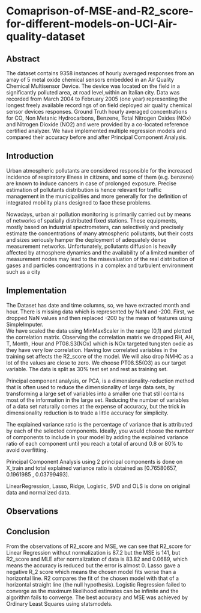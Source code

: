 # Comaprison-of-MSE-and-R2_score-for-different-models-on-UCI-Air-quality-dataset

## Abstract
The dataset contains 9358 instances of hourly averaged responses from an array of 5 metal oxide chemical sensors embedded in an Air Quality Chemical Multisensor Device. The device was located on the field in a significantly polluted area, at road level,within an Italian city.
Data was recorded from March 2004 to February 2005 (one year) representing the longest freely available recordings of on field deployed air quality chemical sensor devices responses.
Ground Truth hourly averaged concentrations for CO, Non Metanic Hydrocarbons, Benzene, Total Nitrogen Oxides (NOx) and Nitrogen Dioxide (NO2) and were provided by a co-located reference certified analyzer.
We have implemented multiple regression models and compared their accuracy before and after Principal Component Analysis.

## Introduction 
Urban atmospheric pollutants are considered responsible for the increased incidence of respiratory illness in citizens, and some of them (e.g. benzene) are known to induce cancers in case of prolonged exposure. Precise estimation of pollutants distribution is hence relevant for traffic management in the municipalities and more generally for the definition of integrated mobility plans designed to face these problems.


Nowadays, urban air pollution monitoring is primarily carried out by means of networks of spatially distributed fixed stations. These equipments, mostly based on industrial spectrometers, can selectively and precisely estimate the concentrations of many atmospheric pollutants, but their costs and sizes seriously hamper the deployment of adequately dense measurement networks. Unfortunately, pollutants diffusion is heavily affected by atmosphere dynamics and the availability of a limited number of measurement nodes may lead to the misevaluation of the real distribution of gases and particles concentrations in a complex and turbulent environment such as a city 

## Implementation 

The Dataset has date and time columns, so, we have extracted month and hour.
There is missing data which is represented by NaN and -200. First, we dropped NaN values and then replaced -200 by the mean of features using SimpleImputer. <br>
We have scaled the data using MinMaxScaler in the range (0,1) and plotted the correlation matrix.
Observing the correlation matrix we dropped RH, AH, T, Month, Hour and PT08.S3(NOx) which is NOx targeted tungsten oxdie as they have very low correlation. Having low correlated variables in the training set affects the R2_score of the model. We will also drop NMHC as a lot of the values are close to zero. 
We choose PT08.S5(O3) as our target variable. The data is split as 30% test set and rest as training set.

Principal component analysis, or PCA, is a dimensionality-reduction method that is often used to reduce the dimensionality of large data sets, by transforming a large set of variables into a smaller one that still contains most of the information in the large set. Reducing the number of variables of a data set naturally comes at the expense of accuracy, but the trick in dimensionality reduction is to trade a little accuracy for simplicity.

The explained variance ratio is the percentage of variance that is attributed by each of the selected components. Ideally, you would choose the number of components to include in your model by adding the explained variance ratio of each component until you reach a total of around 0.8 or 80% to avoid overfitting.

Principal Component Analysis using 2 principal components is done on X_train and total explained variance ratio is obtained as [0.76580657, 0.1961985 , 0.03799493].

LinearRegression, Lasso, Ridge, Logistic, SVD and OLS is done on original data and normalized data.

## Observations 

## Conclusion
From the observations of R2_score and MSE, we can see that R2_score for Linear Regression without normalization is 87.2 but the MSE is 141, but R2_score and MLE after normalization of data is 83.82 and 0.0689, which means the accuracy is reduced but the error is almost 0.
Lasso gave a negative R_2 score which means the chosen model fits worse than a horizontal line. R2 compares the fit of the chosen model with that of a horizontal straight line (the null hypothesis).
Logistic Regression failed to converge as the maximum likelihood estimates can be infinite and the algorithm fails to converge.
The best accuracy and MSE was achieved by Ordinary Least Squares using statsmodels.
